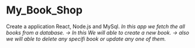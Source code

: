 # My_Book_Shop
Create a application React, Node.js and MySql.
_In this app we fetch the all books from a database._
_-> In this We will able to create a new book._
_-> also we will able to delete any specifi book or update any one of them._
